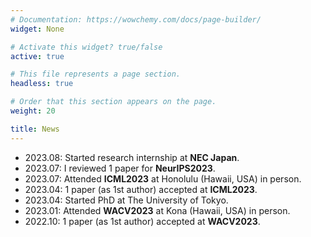 ```yaml
---
# Documentation: https://wowchemy.com/docs/page-builder/
widget: None

# Activate this widget? true/false
active: true

# This file represents a page section.
headless: true

# Order that this section appears on the page.
weight: 20

title: News
---
```


- 2023.08: Started research internship at **NEC Japan**.
- 2023.07: I reviewed 1 paper for **NeurIPS2023**.
- 2023.07: Attended **ICML2023** at Honolulu (Hawaii, USA) in person.
- 2023.04: 1 paper (as 1st author) accepted at **ICML2023**.
- 2023.04: Started PhD at The University of Tokyo.
- 2023.01: Attended **WACV2023** at Kona (Hawaii, USA) in person. 
- 2022.10: 1 paper (as 1st author) accepted at **WACV2023**.
